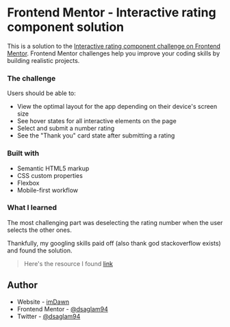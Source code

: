 # Frontend Mentor - Interactive rating component solution

This is a solution to the [Interactive rating component challenge on Frontend Mentor](https://www.frontendmentor.io/challenges/interactive-rating-component-koxpeBUmI). Frontend Mentor challenges help you improve your coding skills by building realistic projects.

### The challenge

Users should be able to:

- View the optimal layout for the app depending on their device's screen size
- See hover states for all interactive elements on the page
- Select and submit a number rating
- See the "Thank you" card state after submitting a rating

### Built with

- Semantic HTML5 markup
- CSS custom properties
- Flexbox
- Mobile-first workflow

### What I learned

The most challenging part was deselecting the rating number when the user selects the other ones.

Thankfully, my googling skills paid off (also thank god stackoverflow exists) and found the solution.

> Here's the resource I found [link](https://stackoverflow.com/questions/49793860/add-class-to-item-in-array-and-remove-others)

## Author

- Website - [imDawn](https://imdawn.me/home)
- Frontend Mentor - [@dsaglam94](https://www.frontendmentor.io/profile/dsaglam94)
- Twitter - [@dsaglam94](https://www.twitter.com/dsaglam94)
